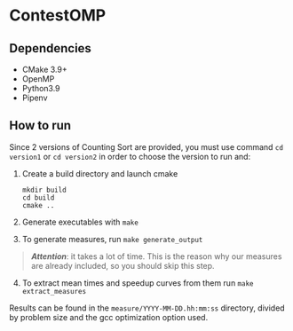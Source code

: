 # ContestOMP

## Dependencies

- CMake 3.9+
- OpenMP
- Python3.9
- Pipenv

## How to run

Since 2 versions of Counting Sort are provided, you must use command
`cd version1` or `cd version2` in order to choose the version to run and:

1. Create a build directory and launch cmake

   ```batch
   mkdir build
   cd build
   cmake ..
   ```

2. Generate executables with `make`

3. To generate measures, run `make generate_output`

>  ***Attention***: it takes a lot of time. This is the reason why our measures are already included, so you should skip this step.

4. To extract mean times and speedup curves from them run `make extract_measures`

Results can be found in the `measure/YYYY-MM-DD.hh:mm:ss` directory, divided by problem size and the gcc optimization option used.
